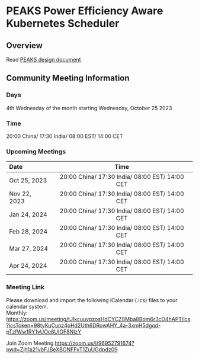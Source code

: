 # PEAKS Power Efficiency Aware Kubernetes Scheduler


## Overview

Read [PEAKS design document](docs/design/overview.md)

## Community Meeting Information

### Days

4th Wednesday of the month starting Wednesday, October 25 2023

### Time

20:00 China/ 17:30 India/ 08:00 EST/ 14:00 CET

### Upcoming Meetings

| Date             | Time |
| :---------------- | :------: | 
| Oct 25, 2023      |   20:00 China/ 17:30 India/ 08:00 EST/ 14:00 CET   | 
| Nov 22, 2023      |   20:00 China/ 17:30 India/ 08:00 EST/ 14:00 CET   | 
| Jan 24, 2024      |   20:00 China/ 17:30 India/ 08:00 EST/ 14:00 CET   | 
| Feb 28, 2024      |   20:00 China/ 17:30 India/ 08:00 EST/ 14:00 CET   |
| Mar 27, 2024      |   20:00 China/ 17:30 India/ 08:00 EST/ 14:00 CET   |
| Apr 24, 2024      |   20:00 China/ 17:30 India/ 08:00 EST/ 14:00 CET   |


### Meeting Link

Please download and import the following iCalendar (.ics) files to your calendar system.\
Monthly: https://zoom.us/meeting/tJIkcuuvpzosHdCYCZ8Mba8Bom6r3cD4hAPT/ics?icsToken=98tyKuCupz4oHd2Uth6DRowAHY_4a-3xmH5dgqd-pTzfWw1RY1vUOe8UIOF8NIzY

Join Zoom Meeting https://zoom.us/j/96952791674?pwd=Zjh1a21vbFJBeXBONFFyT1ZuUGdpdz09
